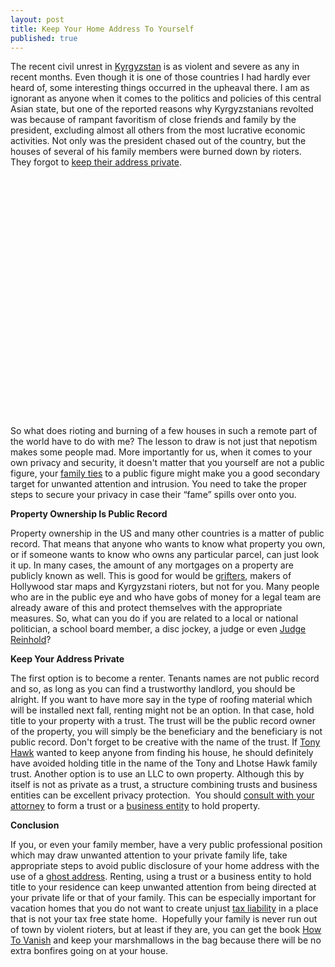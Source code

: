 ```yaml
---
layout: post
title: Keep Your Home Address To Yourself
published: true
---
```

<p>The recent civil unrest in <a title="Kyrgyzstan" href="http://en.wikipedia.org/wiki/Kyrgyzstan" target="_blank">Kyrgyzstan</a> is as violent and severe as any in recent months.  Even though it is one of those countries I had hardly ever heard of, some interesting things occurred in the upheaval there.    I am as ignorant as anyone when it comes to the politics and policies of this central Asian state, but one of the reported reasons why Kyrgyzstanians revolted was because of rampant  favoritism of close friends and family by the president, excluding almost all others from the most lucrative economic activities.  Not only was the president chased out of the country, but the houses of several of his family members were burned down by rioters.  They forgot to <a title="Keep home address private" href="http://www.howtovanish.com/2010/04/keep-address-private/" target="_blank">keep their address private</a>.</p>
<p><object classid="clsid:d27cdb6e-ae6d-11cf-96b8-444553540000" width="480" height="385" codebase="http://download.macromedia.com/pub/shockwave/cabs/flash/swflash.cab#version=6,0,40,0"><param name="allowFullScreen" value="true" /><param name="allowscriptaccess" value="always" /><param name="src" value="http://www.youtube-nocookie.com/v/gSfnax1yWMQ&amp;hl=en_US&amp;fs=1&amp;" /><param name="allowfullscreen" value="true" /><embed type="application/x-shockwave-flash" width="480" height="385" src="http://www.youtube-nocookie.com/v/gSfnax1yWMQ&amp;hl=en_US&amp;fs=1&amp;" allowscriptaccess="always" allowfullscreen="true"></embed></object></p>
<p>So what does rioting and burning of a few houses in such a remote part of the world have to do with me?  The lesson to draw is not just that nepotism makes some people mad.  More importantly for us, when it comes to your own privacy and security, it doesn't matter that you yourself are not a public figure, your <a title="FAmily Ties" href="http://en.wikipedia.org/wiki/Family_Ties" target="_blank">family ties</a> to a public figure might make you a good secondary target for unwanted attention and intrusion.  You need to take the proper steps to secure your privacy in case their “fame” spills over onto you.</p>
<p><strong>Property Ownership Is Public Record</strong><strong> </strong></p>
<p>Property ownership in the US and many other countries is a matter of public record.  That means that anyone who wants to know what property you own, or if someone wants to know who owns any particular parcel, can just look it up.  In many cases, the amount of any mortgages on a property are publicly known as well. This is good for would be <a href="http://www.howtovanish.com/TheStingDVD">grifters</a>, makers of Hollywood star maps and Kyrgyzstani rioters, but not for you.  Many people who are in the public eye and who have gobs of money for a legal team are already aware of this and protect themselves with the appropriate measures. So, what can you do if you are related to a local or national politician, a school board member, a disc jockey, a judge or even <a href="http://www.howtovanish.com/RidgemontDVD">Judge Reinhold</a>?</p>
<p><strong>Keep Your Address Private</strong></p>
<p>The first option is to become a renter.  Tenants names are not public record and so, as long as you can find a trustworthy landlord, you should be alright.  If you want to have more say in the type of roofing material which will be installed next fall, renting might not be an option.  In that case, hold title to your property with a trust.  The trust will be the public record owner of the property, you will simply be the beneficiary and the beneficiary is not public record.  Don't forget to be creative with the name of the trust.  If <a title="tony hawk" href="http://www.tonyhawk.com/" target="_blank">Tony Hawk</a> wanted to keep anyone from finding his house, he should definitely have avoided holding title in the name of the Tony and Lhotse Hawk family trust.   Another option is to use an LLC to own property.  Although this by itself is not as private as a trust, a structure combining trusts and business entities can be excellent privacy protection.  You should <a title="Trust attorney" href="http://www.billroundsjd.com" target="_blank">consult with your attorney</a> to form a trust or a <a title="LLC to protect privacy" href="http://www.howtovanish.com/2009/08/llcs-as-a-privacy-curtain/" target="_blank">business entity</a> to hold property.</p>
<p><strong> Conclusion</strong></p>
<p>If you, or even your family member, have a very public professional position which may draw unwanted attention to your private family life, take appropriate steps to avoid public disclosure of your home address with the use of a <a title="ghost address" href="http://www.runtogold.com/get-a-ghost-address/" target="_blank">ghost address</a>.  Renting, using a trust or a business entity to hold title to your residence can keep unwanted attention from being directed at your private life or that of your family.  This can be especially important for vacation homes that you do not want to create unjust <a href="http://www.howtovanish.com/taxdomicile">tax liability</a> in a place that is not your tax free state home.  Hopefully your family is never run out of town by violent rioters, but at least if they are, you can get the book <a href="http://www.howtovanish.com/HTVBook">How To Vanish</a> and keep your marshmallows in the bag because there will be no extra bonfires going on at your house.</p>
